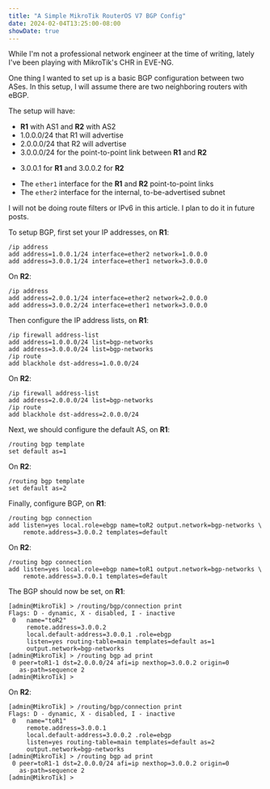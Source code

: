 ```yaml
---
title: "A Simple MikroTik RouterOS V7 BGP Config"
date: 2024-02-04T13:25:00-08:00
showDate: true
---
```


While I'm not a professional network engineer at the time of writing, lately
I've been playing with MikroTik's CHR in EVE-NG.

One thing I wanted to set up is a basic BGP configuration between two ASes. In
this setup, I will assume there are two neighboring routers with eBGP.

The setup will have:

 * **R1** with AS1 and **R2** with AS2
 * 1.0.0.0/24 that R1 will advertise
 * 2.0.0.0/24 that R2 will advertise
 * 3.0.0.0/24 for the point-to-point link between **R1** and **R2**
  - 3.0.0.1 for **R1** and 3.0.0.2 for **R2**
 * The `ether1` interface for the **R1** and **R2** point-to-point links
 * The `ether2` interface for the internal, to-be-advertised subnet

I will not be doing route filters or IPv6 in this article. I plan to do it in
future posts.

To setup BGP, first set your IP addresses, on **R1**:

    /ip address
    add address=1.0.0.1/24 interface=ether2 network=1.0.0.0
    add address=3.0.0.1/24 interface=ether1 network=3.0.0.0

On **R2**:

    /ip address
    add address=2.0.0.1/24 interface=ether2 network=2.0.0.0
    add address=3.0.0.2/24 interface=ether1 network=3.0.0.0

Then configure the IP address lists, on **R1**:

    /ip firewall address-list
    add address=1.0.0.0/24 list=bgp-networks
    add address=3.0.0.0/24 list=bgp-networks
    /ip route
    add blackhole dst-address=1.0.0.0/24

On **R2**:

    /ip firewall address-list
    add address=2.0.0.0/24 list=bgp-networks
    /ip route
    add blackhole dst-address=2.0.0.0/24

Next, we should configure the default AS, on **R1**:

    /routing bgp template
    set default as=1

On **R2**:

    /routing bgp template
    set default as=2

Finally, configure BGP, on **R1**:

    /routing bgp connection
    add listen=yes local.role=ebgp name=toR2 output.network=bgp-networks \
        remote.address=3.0.0.2 templates=default

On **R2**:

    /routing bgp connection
    add listen=yes local.role=ebgp name=toR1 output.network=bgp-networks \
        remote.address=3.0.0.1 templates=default

The BGP should now be set, on **R1**:

    [admin@MikroTik] > /routing/bgp/connection print
    Flags: D - dynamic, X - disabled, I - inactive 
     0   name="toR2" 
         remote.address=3.0.0.2 
         local.default-address=3.0.0.1 .role=ebgp 
         listen=yes routing-table=main templates=default as=1 
         output.network=bgp-networks 
    [admin@MikroTik] > /routing bgp ad print
     0 peer=toR1-1 dst=2.0.0.0/24 afi=ip nexthop=3.0.0.2 origin=0 
       as-path=sequence 2
    [admin@MikroTik] >

On **R2**:

    [admin@MikroTik] > /routing/bgp/connection print
    Flags: D - dynamic, X - disabled, I - inactive 
     0   name="toR1" 
         remote.address=3.0.0.1 
         local.default-address=3.0.0.2 .role=ebgp 
         listen=yes routing-table=main templates=default as=2 
         output.network=bgp-networks 
    [admin@MikroTik] > /routing bgp ad print
     0 peer=toR1-1 dst=2.0.0.0/24 afi=ip nexthop=3.0.0.2 origin=0 
       as-path=sequence 2 
    [admin@MikroTik] >
